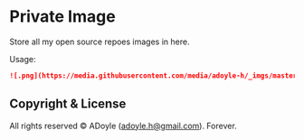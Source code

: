 # Private Image

Store all my open source repoes images in here.

Usage:

```markdown
![.png](https://media.githubusercontent.com/media/adoyle-h/_imgs/master/.png)
```

## Copyright & License

All rights reserved © ADoyle (adoyle.h@gmail.com). Forever.
